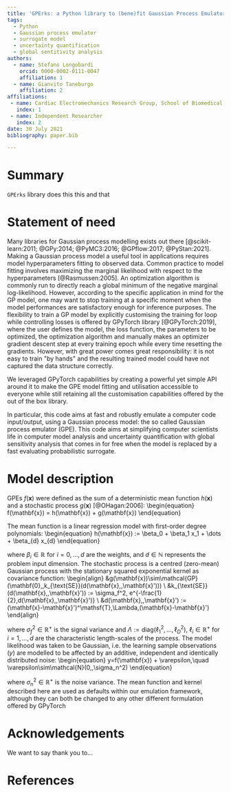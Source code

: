 ```yaml
---
title: 'GPErks: a Python library to (bene)fit Gaussian Process Emulators'
tags:
  - Python
  - Gaussian process emulator
  - surrogate model
  - uncertainty quantification
  - global sentitivity analysis
authors:
  - name: Stefano Longobardi
    orcid: 0000-0002-0111-0047
    affiliation: 1
  - name: Gianvito Taneburgo
    affiliation: 2
affiliations:
 - name: Cardiac Electromechanics Research Group, School of Biomedical Engineering and Imaging Sciences, King's College London, London, UK
   index: 1
 - name: Independent Researcher
   index: 2
date: 30 July 2021
bibliography: paper.bib

---
```

# Summary
`GPErks` library does this this and that


# Statement of need
Many libraries for Gaussian process modelling exists out there [@scikit-learn:2011; @GPy:2014; @PyMC3:2016; @GPflow:2017; @PyStan:2021]. Making a Gaussian process model a useful tool in applications requires model hyperparameters fitting to observed data. Common practice to model fitting involves maximizing the marginal likelihood with respect to the hyperparameters [@Rasmussen:2005]. An optimization algorithm is commonly run to directly reach a global minimum of the negative marginal log-likelihood. However, according to the specific application in mind for the GP model, one may want to stop training at a specific moment when the model performances are satisfactory enough for inference purposes. The flexibility to train a GP model by explicitly customising the training for loop while controlling losses is offered by GPyTorch library [@GPyTorch:2019], where the user defines the model, the loss function, the parameters to be optimized, the optimization algorithm and manually makes an optimizer gradient descent step at every training epoch while every time resetting the gradients. However, with great power comes great responsibility: it is not easy to train "by hands" and the resulting trained model could have not captured the data structure correctly.

We leveraged GPyTorch capabilities by creating a powerful yet simple API around it to make the GPE model fitting and utilisation accessible to everyone while still retaining all the customisation capabilities offered by the out of the box library.

In particular, this code aims at fast and robustly emulate a computer code input/output, using a Gaussian process model: the so called Gaussian process emulator (GPE).  This code aims at simplifying computer scientists life in computer model analysis and uncertainty quantification with global sensitivity analysis that comes in for free when the model is replaced by a fast evaluating probabilistic surrogate.

# Model description
GPEs $f(\mathbf{x})$ were defined as the sum of a deterministic mean function $h(\mathbf{x})$ and a stochastic process $g(\mathbf{x})$ [@OHagan:2006]:
\begin{equation}
    f(\mathbf{x}) = h(\mathbf{x}) + g(\mathbf{x})
\end{equation}

The mean function is a linear regression model with first-order degree polynomials:
\begin{equation}
    h(\mathbf{x}) := \beta_0 + \beta_1 x_1 + \dots + \beta_{d} x_{d}
\end{equation}

where $\beta_i\in\mathbb{R}\,\,\text{for}\,\,i=0,\dots,d$ are the weights, and $d\in\mathbb{N}$ represents the problem input dimension. The stochastic process is a centred (zero-mean) Gaussian process with the stationary squared exponential kernel as covariance function:
\begin{align}
    &g(\mathbf{x})\sim\mathcal{GP}(\mathbf{0},\,k_{\text{SE}}(d(\mathbf{x},\,\mathbf{x}'))) \\
    &k_{\text{SE}}(d(\mathbf{x},\,\mathbf{x}')) := \sigma_f^2\, e^{-\frac{1}{2}\,d(\mathbf{x},\,\mathbf{x}')} \\
    &d(\mathbf{x},\,\mathbf{x}') := (\mathbf{x}-\mathbf{x}')^\mathsf{T}\,\Lambda\,(\mathbf{x}-\mathbf{x}')
\end{align}

where $\sigma_f^2\in\mathbb{R}^{+}$ is the signal variance and $\Lambda:=\text{diag}(\ell_1^2,\dots,\ell_D^2)$, $\ell_i\in\mathbb{R^{+}}$ for $i=1,\dots,d$ are the characteristic length-scales of the process. The model likelihood was taken to be Gaussian, i.e. the learning sample observations ($y$) are modelled to be affected by an additive, independent and identically distributed noise:
\begin{equation}
    y=f(\mathbf{x}) + \varepsilon,\quad \varepsilon\sim\mathcal{N}(0,\,\sigma_n^2)
\end{equation}

where $\sigma_n^2\in\mathbb{R}^{+}$ is the noise variance. The mean function and kernel described here are used as defaults within our emulation framework, although they can both be changed to any other different formulation offered by GPyTorch

<!-- 
# Figures

Figures can be included like this:
![Caption for example figure.\label{fig:example}](figure.png)
and referenced from text using \autoref{fig:example}.

Figure sizes can be customized by adding an optional second parameter:
![Caption for example figure.](figure.png){ width=20% } -->

# Acknowledgements

We want to say thank you to...

# References